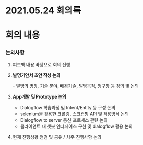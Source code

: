 # 2021.05.24 회의록



# 회의 내용

### 논의사항

1. 피드백 내용 바탕으로 회의 진행 

2. **발명기안서 초안 작성 논의**

   \- 발명의 명칭, 기술 분야, 배경기술, 발명목적, 청구항 등 정의 및 논의


3. **App개발 및 Prototype 논의**

   - Dialogflow 학습과정 및 Intent/Entity 등 구성 논의 
   - selenium을 활용한 크롤링, 스크랩핑 API 및 적용방식 논의
   - Dialogflow to server 통신 프로세스 관련 논의
   - 클라이언트 내 챗봇 인터페이스 구현 및 dialogflow 활용 논의

4. 현재 진행상황 점검 및 공유 / 차주 진행사항 논의
